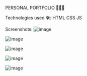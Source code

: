 PERSONAL PORTFOLIO 👨🏻‍💼

Technologies used 🛠️:
HTML
CSS
JS

Screenshots:
![image](https://github.com/SiddaramLavani/Portfolio-HTML-CSS-JS/assets/88921481/39456815-ccf6-4bda-9386-8d4475041c6e)

![image](https://github.com/SiddaramLavani/Portfolio-HTML-CSS-JS/assets/88921481/9cc677a1-3faf-466e-bd44-dc163c293be7)

![image](https://github.com/SiddaramLavani/Portfolio-HTML-CSS-JS/assets/88921481/a77b7388-8154-490a-8f31-2dcf44524227)

![image](https://github.com/SiddaramLavani/Portfolio-HTML-CSS-JS/assets/88921481/d6a4d4c2-3555-4d54-906c-3861a9a47a7e)

![image](https://github.com/SiddaramLavani/Portfolio-HTML-CSS-JS/assets/88921481/915ce798-7716-48ba-a239-199f2442b2e4)



